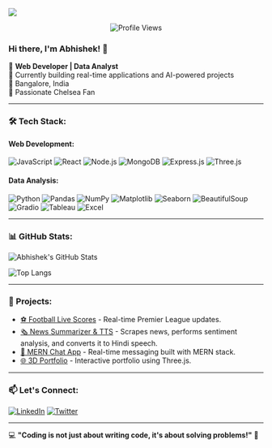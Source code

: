 ![](https://trisya.com/myimg/child/Website%20Design.gif)
<p align="center">
  <img src="https://komarev.com/ghpvc/?username=Abhishek17-10&label=Profile%20Views&color=blue&style=flat" alt="Profile Views" />
</p>

### Hi there, I'm Abhishek! 👋

🚀 **Web Developer | Data Analyst**  
🔭 Currently building real-time applications and AI-powered projects  
📍 Bangalore, India  
💙 Passionate Chelsea Fan  

---

### 🛠 Tech Stack:

#### Web Development:
![JavaScript](https://img.shields.io/badge/-JavaScript-F7DF1E?style=flat&logo=javascript&logoColor=black) 
![React](https://img.shields.io/badge/-React-61DAFB?style=flat&logo=react&logoColor=black)
![Node.js](https://img.shields.io/badge/-Node.js-339933?style=flat&logo=node.js&logoColor=white)
![MongoDB](https://img.shields.io/badge/-MongoDB-47A248?style=flat&logo=mongodb&logoColor=white)
![Express.js](https://img.shields.io/badge/-Express.js-000000?style=flat&logo=express&logoColor=white)
![Three.js](https://img.shields.io/badge/-Three.js-000000?style=flat&logo=three.js&logoColor=white)

#### Data Analysis:
![Python](https://img.shields.io/badge/-Python-3776AB?style=flat&logo=python&logoColor=white)
![Pandas](https://img.shields.io/badge/-Pandas-150458?style=flat&logo=pandas&logoColor=white)
![NumPy](https://img.shields.io/badge/-NumPy-013243?style=flat&logo=numpy&logoColor=white)
![Matplotlib](https://img.shields.io/badge/-Matplotlib-11557C?style=flat&logo=matplotlib&logoColor=white)
![Seaborn](https://img.shields.io/badge/-Seaborn-008080?style=flat&logo=seaborn&logoColor=white)
![BeautifulSoup](https://img.shields.io/badge/-BeautifulSoup-8A2BE2?style=flat)
![Gradio](https://img.shields.io/badge/-Gradio-FF6F00?style=flat)
![Tableau](https://img.shields.io/badge/-Tableau-E97627?style=flat&logo=tableau&logoColor=white)
![Excel](https://img.shields.io/badge/-Excel-217346?style=flat&logo=microsoft-excel&logoColor=white)

---

### 📊 GitHub Stats:

![Abhishek's GitHub Stats](https://github-readme-stats.vercel.app/api?username=Abhishek17-10&show_icons=true&theme=radical)

![Top Langs](https://github-readme-stats.vercel.app/api/top-langs/?username=Abhishek17-10&layout=compact&theme=radical)

---

### 🚀 Projects:
- [⚽ Football Live Scores](https://github.com/Abhishek17-10/football-live-scores) - Real-time Premier League updates.
- [🗞️ News Summarizer & TTS](https://github.com/Abhishek17-10/news-summarizer) - Scrapes news, performs sentiment analysis, and converts it to Hindi speech.
- [💬 MERN Chat App](https://github.com/Abhishek17-10/mern-messenger) - Real-time messaging built with MERN stack.
- [🌐 3D Portfolio](https://github.com/Abhishek17-10/3d-portfolio) - Interactive portfolio using Three.js.

---

### 📫 Let's Connect:
[![LinkedIn](https://img.shields.io/badge/-LinkedIn-0077B5?style=flat&logo=linkedin&logoColor=white)](https://linkedin.com/in/abhishek17-10) 
[![Twitter](https://img.shields.io/badge/-Twitter-1DA1F2?style=flat&logo=twitter&logoColor=white)](https://twitter.com/abhishek17_10)

---

💻 **"Coding is not just about writing code, it's about solving problems!"** 🚀


 

